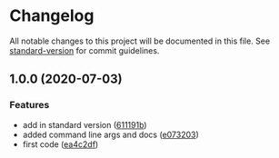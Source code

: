 # Changelog

All notable changes to this project will be documented in this file. See [standard-version](https://github.com/conventional-changelog/standard-version) for commit guidelines.

## 1.0.0 (2020-07-03)


### Features

* add in standard version ([611191b](https://github.com/ampretia/node-x509/commit/611191b919c72eb58bd2ed5aa211ee8f341b4ea8))
* added command line args and docs ([e073203](https://github.com/ampretia/node-x509/commit/e0732038ba2708dcdcbace689c63b8c29e3bbf58))
* first code ([ea4c2df](https://github.com/ampretia/node-x509/commit/ea4c2df15a4e0397df8e3d4aa34e64ed2a243558))
